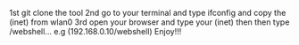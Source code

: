 1st git clone the tool
2nd go to your terminal and type ifconfig and copy the (inet) from wlan0
3rd open your browser and type your (inet) then then type /webshell... e.g (192.168.0.10/webshell)
Enjoy!!! 
